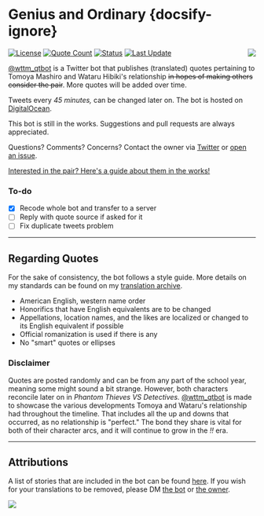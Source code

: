 # Genius and Ordinary {docsify-ignore}

<img align="right" style="max-width:50%;max-height:auto" src="https://user-images.githubusercontent.com/23179278/87398281-85c97880-c56a-11ea-9510-044666dafcf2.png">

[![License](https://img.shields.io/github/license/watatomo/wttm_qtbot)](https://github.com/watatomo/wttm_qtbot/blob/master/LICENSE)
[![Quote Count](https://img.shields.io/badge/quote%20count-529-blue.svg)](stories.md)
[![Status](https://img.shields.io/badge/status-running-brightgreen.svg)](https://twitter.com/wttm_qtbot)
[![Last Update](https://img.shields.io/badge/last%20update-11%2F7%2F2021-blueviolet)](https://github.com/watatomo/wttm_qtbot/commits/master)

[@wttm_qtbot](https://twitter.com/wttm_qtbot) is a Twitter bot that publishes (translated) quotes pertaining to Tomoya Mashiro and Wataru Hibiki's relationship ~~in hopes of making others consider the pair~~. More quotes will be added over time.

Tweets every *45 minutes,* can be changed later on. The bot is hosted on [DigitalOcean](https://www.digitalocean.com/).

This bot is still in the works. Suggestions and pull requests are always appreciated.

Questions? Comments? Concerns? Contact the owner via [Twitter](https://twitter.com/riamuyumemi) or [open an issue](https://github.com/watatomo/wttm_qtbot/issues).

[Interested in the pair? Here's a guide about them in the works!](https://rebrand.ly/wttm_guide)

### To-do

- [x] Recode whole bot and transfer to a server
- [ ] Reply with quote source if asked for it
- [ ] Fix duplicate tweets problem

---

## Regarding Quotes

For the sake of consistency, the bot follows a style guide. More details on my standards can be found on my [translation archive](https://watatomo.github.io/tl/about/#Personal-Style-Guide).

- American English, western name order
- Honorifics that have English equivalents are to be changed
- Appellations, location names, and the likes are localized or changed to its English equivalent if possible
- Official romanization is used if there is any
- No "smart" quotes or ellipses

### Disclaimer

Quotes are posted randomly and can be from any part of the school year, meaning some might sound a bit strange. However, both characters reconcile later on in *Phantom Thieves VS Detectives.* [@wttm_qtbot](https://twitter.com/wttm_qtbot) is made to showcase the various developments Tomoya and Wataru's relationship had throughout the timeline. That includes all the up and downs that occurred, as no relationship is "perfect." The bond they share is vital for both of their character arcs, and it will continue to grow in the *!!* era.

---

## Attributions

A list of stories that are included in the bot can be found [here](stories.md). If you wish for your translations to be removed, please DM [the bot](https://twitter.com/messages/compose?recipient_id=1281322573049954305) or [the owner](https://twitter.com/riamuyumemi).

<img style="max-width:100%;max-height:auto" src="img/shitpost.png">
